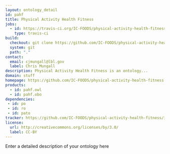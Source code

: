 ```yaml
---
layout: ontology_detail
id: pahf
title: Physical Activity Health Fitness
jobs:
  - id: https://travis-ci.org/IC-FOODS/physical-activity-health-fitness
    type: travis-ci
build:
  checkout: git clone https://github.com/IC-FOODS/physical-activity-health-fitness.git
  system: git
  path: "."
contact:
  email: cjmungall@lbl.gov
  label: Chris Mungall
description: Physical Activity Health Fitness is an ontology...
domain: stuff
homepage: https://github.com/IC-FOODS/physical-activity-health-fitness
products:
  - id: pahf.owl
  - id: pahf.obo
dependencies:
 - id: po
 - id: ro
 - id: pato
tracker: https://github.com/IC-FOODS/physical-activity-health-fitness/issues
license:
  url: http://creativecommons.org/licenses/by/3.0/
  label: CC-BY
---
```


Enter a detailed description of your ontology here
